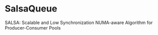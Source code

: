 # SalsaQueue
SALSA: Scalable and Low Synchronization NUMA-aware Algorithm for Producer-Consumer Pools
